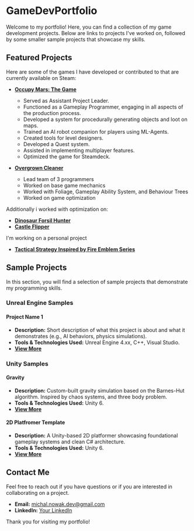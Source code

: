# GameDevPortfolio
Welcome to my portfolio! Here, you can find a collection of my game development projects. Below are links to projects I've worked on, followed by some smaller sample projects that showcase my skills.

## Featured Projects

Here are some of the games I have developed or contributed to that are currently available on Steam:

- **[Occupy Mars: The Game](https://store.steampowered.com/app/758690/)**
  - Served as Assistant Project Leader.
  - Functioned as a Gameplay Programmer, engaging in all aspects of the production process.
  - Developed a system for procedurally generating objects and loot on maps.
  - Trained an AI robot companion for players using ML-Agents.
  - Created tools for level designers.
  - Developed a Quest system.
  - Assisted in implementing multiplayer features.
  - Optimized the game for Steamdeck.

- **[Overgrown Cleaner](https://store.steampowered.com/app/3164790/)**
  - Lead team of 3 programmers
  - Worked on base game mechanics
  - Worked with Foliage, Gameplay Ability System, and Behaviour Trees
  - Worked on game optimization


Additionally i worked with optimization on:
 - **[Dinosaur Forsil Hunter](https://store.steampowered.com/app/864700/)**
 - **[Castle Flipper](https://store.steampowered.com/app/944250/)**

I'm working on a personal project 
- **[Tactical Strategy Inspired by Fire Emblem Series](https://github.com/PanSkrzynka/GameDevPortfolio/tree/master/ParableofReEvolution)**


## Sample Projects
In this section, you will find a selection of sample projects that demonstrate my programming skills.

### Unreal Engine Samples

#### **Project Name 1**
- **Description:** Short description of what this project is about and what it demonstrates (e.g., AI behaviors, physics simulations).
- **Tools & Technologies Used:** Unreal Engine 4.xx, C++, Visual Studio.
- **[View More](Link_to_more_details_or_repository)**



### Unity Samples

#### **Gravity**
- **Description:** Custom-built gravity simulation based on the Barnes-Hut algorithm. Inspired by chaos systems, and three body problem.
- **Tools & Technologies Used:** Unity 6.
- **[View More](https://github.com/PanSkrzynka/GameDevPortfolio/tree/master/Unity/Gravity)**

#### **2D Platfromer Template**
- **Description:** A Unity-based 2D platformer showcasing foundational gameplay systems and clean C# architecture.
- **Tools & Technologies Used:** Unity 6.
- **[View More](https://github.com/PanSkrzynka/GameDevPortfolio/tree/master/Unity/2D%20Platformer%20Template)**



## Contact Me

Feel free to reach out if you have questions or if you are interested in collaborating on a project.

- **Email:** michal.nowak.dev@gmail.com
- **LinkedIn:** [Your LinkedIn](your-linkedin-url)

Thank you for visiting my portfolio!
